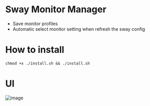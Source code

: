 # Sway Monitor Manager
- Save monitor profiles
- Automatic select monitor setting when refresh the sway config

# How to install
`chmod +x ./install.sh && ./install.sh`

# UI
![image](https://github.com/user-attachments/assets/ff607ced-b2ca-48c7-8cd7-4fc637dda186)

